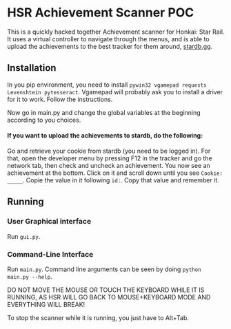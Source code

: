 # HSR Achievement Scanner POC
This is a quickly hacked together Achievement scanner for Honkai: Star Rail.
It uses a virtual controller to navigate through the menus, and is able to upload the
achievements to the best tracker for them around, [stardb.gg](https://stardb.gg).

## Installation
In you pip environment, you need to install `pywin32 vgamepad requests Levenshtein pytesseract`.
Vgamepad will probably ask you to install a driver for it to work. Follow the instructions.

Now go in main.py and change the global variables at the beginning according to you choices.

#### If you want to upload the achievements to stardb, do the following:
Go and retrieve your cookie from stardb (you need to be logged in).
For that, open the developer menu by pressing F12 in the tracker and go the network tab, then check and uncheck an achievement.
You now see an achievement at the bottom. Click on it and scroll down until you see `Cookie: _____`.
Copie the value in it following `id:`.
Copy that value and remember it.

## Running

### User Graphical interface

Run `gui.py`.

### Command-Line Interface

Run `main.py`. Command line arguments can be seen by doing `python main.py --help`.

DO NOT MOVE THE MOUSE OR TOUCH THE KEYBOARD WHILE IT IS RUNNING, AS HSR WILL GO BACK TO MOUSE+KEYBOARD MODE AND EVERYTHING WILL BREAK!

To stop the scanner while it is running, you just have to Alt+Tab.